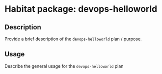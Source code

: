 # Habitat package: devops-helloworld

## Description

Provide a brief description of the `devops-helloworld` plan / purpose.

## Usage

Describe the general usage for the `devops-helloworld` plan
